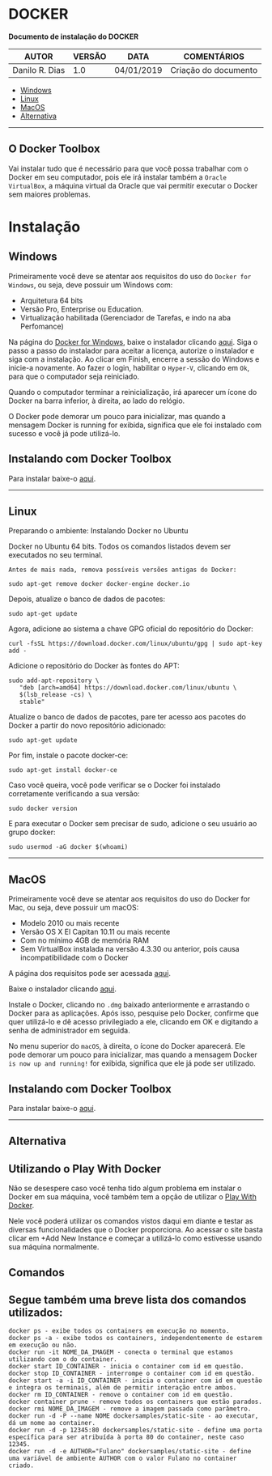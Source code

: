 # **DOCKER**

**Documento de instalação do DOCKER**

| **AUTOR** | **VERSÃO** | **DATA** | **COMENTÁRIOS** |
| --- | --- | --- | --- |
| Danilo R. Dias | 1.0 | 04/01/2019 | Criação do documento |

* [Windows](#Windows)
* [Linux](#Linux)  
* [MacOS](#MacOS)
* [Alternativa](#Alternativa)

____

## O Docker Toolbox

Vai instalar tudo que é necessário para que você possa trabalhar com o Docker em seu computador, pois ele irá instalar também a `Oracle VirtualBox`, a máquina virtual da Oracle que vai permitir executar o Docker sem maiores problemas.

# Instalação

## Windows
Primeiramente você deve se atentar aos requisitos do uso do `Docker for Windows`, ou seja, deve possuir um Windows com:

* Arquitetura 64 bits
* Versão Pro, Enterprise ou Education.
* Virtualização habilitada (Gerenciador de Tarefas, e indo na aba Perfomance)

Na página do [Docker for Windows](https://store.docker.com/editions/community/docker-ce-desktop-windows), baixe o instalador clicando [aqui](https://download.docker.com/win/stable/InstallDocker.msi). 
Siga o passo a passo do instalador para aceitar a licença, autorize o instalador e siga com a instalação. 
Ao clicar em Finish, encerre a sessão do Windows e inicie-a novamente. Ao fazer o login, habilitar o `Hyper-V`, clicando em `Ok`, para que o computador seja reiniciado.

Quando o computador terminar a reinicialização, irá aparecer um ícone do Docker na barra inferior, à direita, ao lado do relógio. 

O Docker pode demorar um pouco para inicializar, mas quando a mensagem Docker is running for exibida, significa que ele foi instalado com sucesso e você já pode utilizá-lo.

## Instalando com Docker Toolbox
Para instalar baixe-o [aqui](https://download.docker.com/win/stable/DockerToolbox.exe).

____

## Linux
Preparando o ambiente: Instalando Docker no Ubuntu

Docker no Ubuntu 64 bits. Todos os comandos listados devem ser executados no seu terminal.

`Antes de mais nada, remova possíveis versões antigas do Docker:`

```
sudo apt-get remove docker docker-engine docker.io
```
Depois, atualize o banco de dados de pacotes:
```
sudo apt-get update
```
Agora, adicione ao sistema a chave GPG oficial do repositório do Docker:
```
curl -fsSL https://download.docker.com/linux/ubuntu/gpg | sudo apt-key add -
```
Adicione o repositório do Docker às fontes do APT:
```
sudo add-apt-repository \
   "deb [arch=amd64] https://download.docker.com/linux/ubuntu \
   $(lsb_release -cs) \
   stable"
```
Atualize o banco de dados de pacotes, pare ter acesso aos pacotes do Docker a partir do novo repositório adicionado:
```
sudo apt-get update
```
Por fim, instale o pacote docker-ce:
```
sudo apt-get install docker-ce
```
Caso você queira, você pode verificar se o Docker foi instalado corretamente verificando a sua versão:
```
sudo docker version
```
E para executar o Docker sem precisar de sudo, adicione o seu usuário ao grupo docker:
```
sudo usermod -aG docker $(whoami)
```
____

## MacOS
Primeiramente você deve se atentar aos requisitos do uso do Docker for Mac, ou seja, deve possuir um macOS:

* Modelo 2010 ou mais recente
* Versão OS X El Capitan 10.11 ou mais recente
* Com no mínimo 4GB de memória RAM
* Sem VirtualBox instalada na versão 4.3.30 ou anterior, pois causa incompatibilidade com o Docker

A página dos requisitos pode ser acessada [aqui](https://docs.docker.com/docker-for-mac/install/#what-to-know-before-you-install).

Baixe o instalador clicando [aqui](https://download.docker.com/mac/stable/DockerToolbox.pkg).

Instale o Docker, clicando no `.dmg` baixado anteriormente e arrastando o Docker para as aplicações. Após isso, pesquise pelo Docker, confirme que quer utilizá-lo e dê acesso privilegiado a ele, clicando em OK e digitando a senha de administrador em seguida.

No menu superior do `macOS`, à direita, o ícone do Docker aparecerá. Ele pode demorar um pouco para inicializar, mas quando a mensagem Docker `is now up and running!` for exibida, significa que ele já pode ser utilizado.

## Instalando com Docker Toolbox
Para instalar baixe-o [aqui](https://download.docker.com/mac/stable/DockerToolbox.pkg).

____

## Alternativa

## Utilizando o Play With Docker

Não se desespere caso você tenha tido algum problema em instalar o Docker em sua máquina, você também tem a opção de utilizar o [Play With Docker](https://labs.play-with-docker.com/).

Nele você poderá utilizar os comandos vistos daqui em diante e testar as diversas funcionalidades que o Docker proporciona. Ao acessar o site basta clicar em +Add New Instance e começar a utilizá-lo como estivesse usando sua máquina normalmente.

## Comandos

## Segue também uma breve lista dos comandos utilizados:

```
docker ps - exibe todos os containers em execução no momento.
docker ps -a - exibe todos os containers, independentemente de estarem em execução ou não.
docker run -it NOME_DA_IMAGEM - conecta o terminal que estamos utilizando com o do container.
docker start ID_CONTAINER - inicia o container com id em questão.
docker stop ID_CONTAINER - interrompe o container com id em questão.
docker start -a -i ID_CONTAINER - inicia o container com id em questão e integra os terminais, além de permitir interação entre ambos.
docker rm ID_CONTAINER - remove o container com id em questão.
docker container prune - remove todos os containers que estão parados.
docker rmi NOME_DA_IMAGEM - remove a imagem passada como parâmetro.
docker run -d -P --name NOME dockersamples/static-site - ao executar, dá um nome ao container.
docker run -d -p 12345:80 dockersamples/static-site - define uma porta específica para ser atribuída à porta 80 do container, neste caso 12345.
docker run -d -e AUTHOR="Fulano" dockersamples/static-site - define uma variável de ambiente AUTHOR com o valor Fulano no container criado.
```
